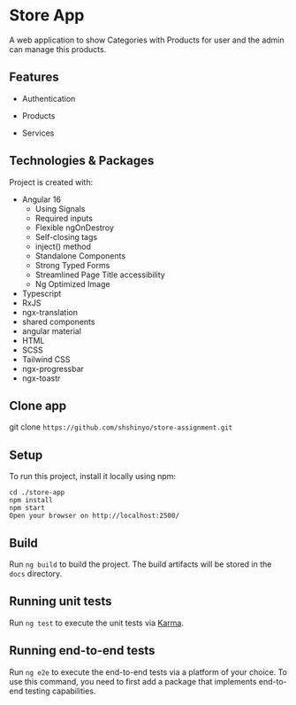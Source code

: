 # Store App

A web application to show Categories with Products for user and the admin can manage this products.

## Features

- Authentication

- Products

- Services

## Technologies & Packages

Project is created with:

- Angular 16
  - Using Signals
  - Required inputs
  - Flexible ngOnDestroy
  - Self-closing tags
  - inject() method
  - Standalone Components
  - Strong Typed Forms
  - Streamlined Page Title accessibility
  - Ng Optimized Image
- Typescript
- RxJS
- ngx-translation
- shared components
- angular material
- HTML
- SCSS
- Tailwind CSS
- ngx-progressbar
- ngx-toastr

## Clone app

git clone `https://github.com/shshinyo/store-assignment.git`

## Setup

To run this project, install it locally using npm:

```pwsh
cd ./store-app
npm install
npm start
Open your browser on http://localhost:2500/
```

## Build

Run `ng build` to build the project. The build artifacts will be stored in the `docs` directory.

## Running unit tests

Run `ng test` to execute the unit tests via [Karma](https://karma-runner.github.io).

## Running end-to-end tests

Run `ng e2e` to execute the end-to-end tests via a platform of your choice. To use this command, you need to first add a package that implements end-to-end testing capabilities.
